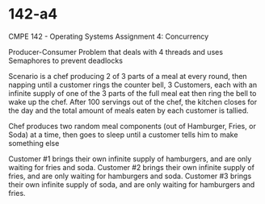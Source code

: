 # 142-a4
CMPE 142 - Operating Systems Assignment 4: Concurrency

Producer-Consumer Problem that deals with 4 threads and uses
Semaphores to prevent deadlocks

Scenario is a chef producing 2 of 3 parts of a meal at every round,
then napping until a customer rings the counter bell,
3 Customers, each with an infinite supply of one of the 3 parts of
the full meal eat then ring the bell to wake up the chef.
After 100 servings out of the chef, the kitchen closes for the day
and the total amount of meals eaten by each customer is tallied.


Chef produces two random meal components (out of Hamburger, Fries, or Soda) at a time, then goes to sleep until a customer
tells him to make something else

Customer #1 brings their own infinite supply of hamburgers, and are only waiting for fries and soda.
Customer #2 brings their own infinite supply of fries, and are only waiting for hamburgers and soda.
Customer #3 brings their own infinite supply of soda, and are only waiting for hamburgers and fries.
